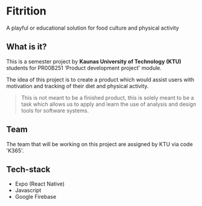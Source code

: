 # Fitrition
A playful or educational solution for food culture and physical activity

## What is it?
This is a semester project by <b>Kaunas University of Technology (KTU)</b> students for PR00B251 'Product development project' module.

The idea of this project is to create a product which would assist users with motivation and tracking of their diet and physical activity.

> This is not meant to be a finished product, this is solely meant to be a task which allows us to apply and learn the use of analysis and design tools for software systems.

## Team
The team that will be working on this project are assigned by KTU via code 'K365'.

## Tech-stack

- Expo (React Native)
- Javascript
- Google Firebase
